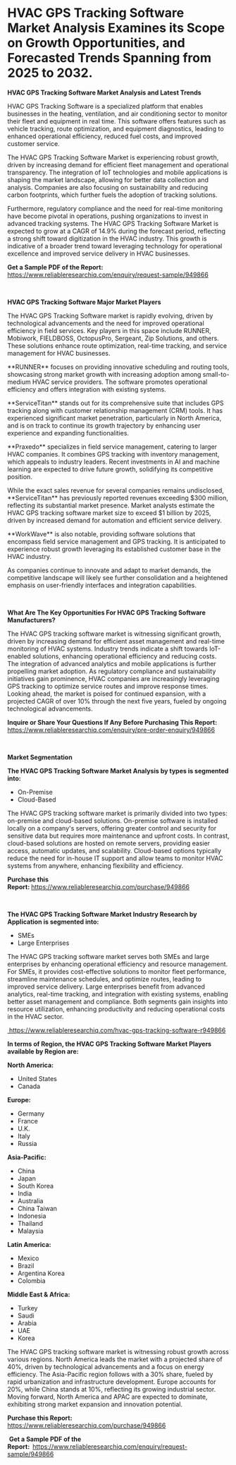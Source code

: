 <p><h1>HVAC GPS Tracking Software Market Analysis Examines its Scope on Growth Opportunities, and Forecasted Trends Spanning from 2025 to 2032.</h1></p><p><strong>HVAC GPS Tracking Software Market Analysis and Latest Trends</strong></p>
<p><p>HVAC GPS Tracking Software is a specialized platform that enables businesses in the heating, ventilation, and air conditioning sector to monitor their fleet and equipment in real time. This software offers features such as vehicle tracking, route optimization, and equipment diagnostics, leading to enhanced operational efficiency, reduced fuel costs, and improved customer service. </p><p>The HVAC GPS Tracking Software Market is experiencing robust growth, driven by increasing demand for efficient fleet management and operational transparency. The integration of IoT technologies and mobile applications is shaping the market landscape, allowing for better data collection and analysis. Companies are also focusing on sustainability and reducing carbon footprints, which further fuels the adoption of tracking solutions. </p><p>Furthermore, regulatory compliance and the need for real-time monitoring have become pivotal in operations, pushing organizations to invest in advanced tracking systems. The HVAC GPS Tracking Software Market is expected to grow at a CAGR of 14.9% during the forecast period, reflecting a strong shift toward digitization in the HVAC industry. This growth is indicative of a broader trend toward leveraging technology for operational excellence and improved service delivery in HVAC businesses.</p></p>
<p><strong>Get a Sample PDF of the Report:&nbsp;</strong> <a href="https://www.reliableresearchiq.com/enquiry/request-sample/949866?utm_campaign=2271&utm_medium=2&utm_source=Github&utm_content=ia&utm_term=16042025&utm_id=hvac-gps-tracking-software">https://www.reliableresearchiq.com/enquiry/request-sample/949866</a></p>
<p>&nbsp;</p>
<p><strong>HVAC GPS Tracking Software Major Market Players</strong></p>
<p><p>The HVAC GPS Tracking Software market is rapidly evolving, driven by technological advancements and the need for improved operational efficiency in field services. Key players in this space include RUNNER, Mobiwork, FIELDBOSS, OctopusPro, Sergeant, Zip Solutions, and others. These solutions enhance route optimization, real-time tracking, and service management for HVAC businesses.</p><p>**RUNNER** focuses on providing innovative scheduling and routing tools, showcasing strong market growth with increasing adoption among small-to-medium HVAC service providers. The software promotes operational efficiency and offers integration with existing systems.</p><p>**ServiceTitan** stands out for its comprehensive suite that includes GPS tracking along with customer relationship management (CRM) tools. It has experienced significant market penetration, particularly in North America, and is on track to continue its growth trajectory by enhancing user experience and expanding functionalities.</p><p>**Praxedo** specializes in field service management, catering to larger HVAC companies. It combines GPS tracking with inventory management, which appeals to industry leaders. Recent investments in AI and machine learning are expected to drive future growth, solidifying its competitive position.</p><p>While the exact sales revenue for several companies remains undisclosed, **ServiceTitan** has previously reported revenues exceeding $300 million, reflecting its substantial market presence. Market analysts estimate the HVAC GPS tracking software market size to exceed $1 billion by 2025, driven by increased demand for automation and efficient service delivery.</p><p>**WorkWave** is also notable, providing software solutions that encompass field service management and GPS tracking. It is anticipated to experience robust growth leveraging its established customer base in the HVAC industry.</p><p>As companies continue to innovate and adapt to market demands, the competitive landscape will likely see further consolidation and a heightened emphasis on user-friendly interfaces and integration capabilities.</p></p>
<p>&nbsp;</p>
<p><strong>What Are The Key Opportunities For HVAC GPS Tracking Software Manufacturers?</strong></p>
<p><p>The HVAC GPS tracking software market is witnessing significant growth, driven by increasing demand for efficient asset management and real-time monitoring of HVAC systems. Industry trends indicate a shift towards IoT-enabled solutions, enhancing operational efficiency and reducing costs. The integration of advanced analytics and mobile applications is further propelling market adoption. As regulatory compliance and sustainability initiatives gain prominence, HVAC companies are increasingly leveraging GPS tracking to optimize service routes and improve response times. Looking ahead, the market is poised for continued expansion, with a projected CAGR of over 10% through the next five years, fueled by ongoing technological advancements.</p></p>
<p><strong>Inquire or Share Your Questions If Any Before Purchasing This Report:</strong> <a href="https://www.reliableresearchiq.com/enquiry/pre-order-enquiry/949866?utm_campaign=2271&utm_medium=2&utm_source=Github&utm_content=ia&utm_term=16042025&utm_id=hvac-gps-tracking-software">https://www.reliableresearchiq.com/enquiry/pre-order-enquiry/949866</a></p>
<p>&nbsp;</p>
<p><strong>Market Segmentation</strong></p>
<p><strong>The HVAC GPS Tracking Software Market Analysis by types is segmented into:</strong></p>
<p><ul><li>On-Premise</li><li>Cloud-Based</li></ul></p>
<p><p>The HVAC GPS tracking software market is primarily divided into two types: on-premise and cloud-based solutions. On-premise software is installed locally on a company's servers, offering greater control and security for sensitive data but requires more maintenance and upfront costs. In contrast, cloud-based solutions are hosted on remote servers, providing easier access, automatic updates, and scalability. Cloud-based options typically reduce the need for in-house IT support and allow teams to monitor HVAC systems from anywhere, enhancing flexibility and efficiency.</p></p>
<p><strong>Purchase this Report:&nbsp;</strong><a href="https://www.reliableresearchiq.com/purchase/949866?utm_campaign=2271&utm_medium=2&utm_source=Github&utm_content=ia&utm_term=16042025&utm_id=hvac-gps-tracking-software">https://www.reliableresearchiq.com/purchase/949866</a></p>
<p>&nbsp;</p>
<p><strong>The HVAC GPS Tracking Software Market Industry Research by Application is segmented into:</strong></p>
<p><ul><li>SMEs</li><li>Large Enterprises</li></ul></p>
<p><p>The HVAC GPS tracking software market serves both SMEs and large enterprises by enhancing operational efficiency and resource management. For SMEs, it provides cost-effective solutions to monitor fleet performance, streamline maintenance schedules, and optimize routes, leading to improved service delivery. Large enterprises benefit from advanced analytics, real-time tracking, and integration with existing systems, enabling better asset management and compliance. Both segments gain insights into resource utilization, enhancing productivity and reducing operational costs in the HVAC sector.</p></p>
<p><a href="https://www.reliableresearchiq.com/hvac-gps-tracking-software-r949866?utm_campaign=2271&utm_medium=2&utm_source=Github&utm_content=ia&utm_term=16042025&utm_id=hvac-gps-tracking-software">&nbsp;https://www.reliableresearchiq.com/hvac-gps-tracking-software-r949866</a></p>
<p><strong>In terms of Region, the HVAC GPS Tracking Software Market Players available by Region are:</strong></p>
<p>
    <p> <strong> North America: </strong>
        <ul>
            <li>United States</li>
            <li>Canada</li>
        </ul>
        </p> 
    <p> <strong> Europe: </strong>
        <ul>
            <li>Germany</li>
            <li>France</li>
            <li>U.K.</li>
            <li>Italy</li>
            <li>Russia</li>
        </ul>
        </p> 
    <p> <strong> Asia-Pacific: </strong>
        <ul>
            <li>China</li>
            <li>Japan</li>
            <li>South Korea</li>
            <li>India</li>
            <li>Australia</li>
            <li>China Taiwan</li>
            <li>Indonesia</li>
            <li>Thailand</li>
            <li>Malaysia</li>
        </ul>
        </p> 
    <p> <strong> Latin America: </strong>
        <ul>
            <li>Mexico</li>
            <li>Brazil</li>
            <li>Argentina Korea</li>
            <li>Colombia</li>
        </ul>
        </p> 
    <p> <strong> Middle East & Africa: </strong>
        <ul>
            <li>Turkey</li>
            <li>Saudi</li>
            <li>Arabia</li>
            <li>UAE</li>
            <li>Korea</li>
        </ul>
    </p>
    </p>
<p><p>The HVAC GPS tracking software market is witnessing robust growth across various regions. North America leads the market with a projected share of 40%, driven by technological advancements and a focus on energy efficiency. The Asia-Pacific region follows with a 30% share, fueled by rapid urbanization and infrastructure development. Europe accounts for 20%, while China stands at 10%, reflecting its growing industrial sector. Moving forward, North America and APAC are expected to dominate, exhibiting strong market expansion and innovation potential.</p></p>
<p><strong>Purchase this Report: </strong><a href="https://www.reliableresearchiq.com/purchase/949866?utm_campaign=2271&utm_medium=2&utm_source=Github&utm_content=ia&utm_term=16042025&utm_id=hvac-gps-tracking-software">https://www.reliableresearchiq.com/purchase/949866</a></p>
<p>&nbsp;<strong>Get a Sample PDF of the Report:&nbsp;&nbsp;</strong><a href="https://www.reliableresearchiq.com/enquiry/request-sample/949866?utm_campaign=2271&utm_medium=2&utm_source=Github&utm_content=ia&utm_term=16042025&utm_id=hvac-gps-tracking-software">https://www.reliableresearchiq.com/enquiry/request-sample/949866</a></p>
<p><strong></strong></p>
<p><p></p><p></p><p></p></p>